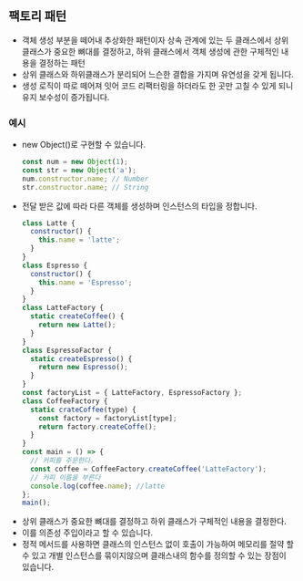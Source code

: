 ## 팩토리 패턴

- 객체 생성 부분을 떼어내 추상화한 패턴이자 상속 관계에 있는 두 클래스에서 상위 클래스가 중요한 뼈대를 결정하고, 하위 클래스에서 객체 생성에 관한 구체적인 내용을 결정하는 패턴
- 상위 클래스와 하위클래스가 분리되어 느슨한 결합을 가지며 유연성을 갖게 됩니다.
- 생성 로직이 따로 떼어져 잇어 코드 리팩터링을 하더라도 한 곳만 고칠 수 있게 되니 유지 보수성이 증가됩니다.

### 예시

- new Object()로 구현할 수 있습니다.
  ```js
  const num = new Object(1);
  const str = new Object('a');
  num.constructor.name; // Number
  str.constructor.name; // String
  ```
- 전달 받은 값에 따라 다른 객체를 생성하며 인스턴스의 타입을 정합니다.
  ```js
  class Latte {
    constructor() {
      this.name = 'latte';
    }
  }
  class Espresso {
    constructor() {
      this.name = 'Espresso';
    }
  }
  class LatteFactory {
    static createCoffee() {
      return new Latte();
    }
  }
  class EspressoFactor {
    static createEspresso() {
      return new Espresso();
    }
  }
  const factoryList = { LatteFactory, EspressoFactory };
  class CoffeeFactory {
    static crateCoffee(type) {
      const factory = factoryList[type];
      return factory.createCoffe();
    }
  }
  const main = () => {
    // 커피를 주문한다.
    const coffee = CoffeeFactory.createCoffee('LatteFactory');
    // 커피 이름을 부른다
    console.log(coffee.name); //latte
  };
  main();
  ```
- 상위 클래스가 중요한 뼈대를 결정하고 하위 클래스가 구체적인 내용을 결정한다.
- 이를 의존성 주입이라고 할 수 있습니다.
- 정적 메서드를 사용하면 클래스의 인스턴스 없이 호출이 가능하여 메모리를 절약 할 수 있고 개별 인스턴스를 묶이지않으며 클래스내의 함수를 정의할 수 있는 장점이 있습니다.
